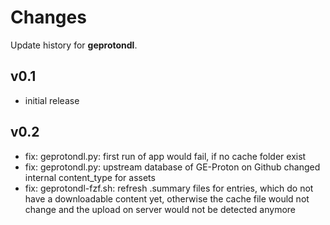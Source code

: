 # Changes

Update history for **geprotondl**.


## v0.1

- initial release

## v0.2

- fix: geprotondl.py: first run of app would fail, if no cache folder exist
- fix: geprotondl.py: upstream database of GE-Proton on Github changed internal content_type for assets
- fix: geprotondl-fzf.sh: refresh .summary files for entries, which do not have a downloadable content yet, otherwise the cache file would not change and the upload on server would not be detected anymore
